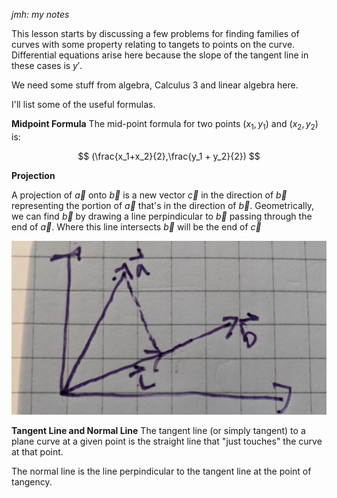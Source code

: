 *jmh: my notes*

This lesson starts by discussing a few problems for finding families of curves with some property relating to tangets to points on the curve. Differential equations arise here because the slope of the tangent line in these cases is $y'$.

We need some stuff from algebra, Calculus 3 and linear algebra here.

I'll list some of the useful formulas.

**Midpoint Formula**
The mid-point formula for two points $(x_1, y_1)$ and $(x_2,y_2)$ is:

$$ (\frac{x_1+x_2}{2},\frac{y_1 + y_2}{2}) $$

**Projection**

A projection of $\vec{a}$ onto $\vec{b}$ is a new vector $\vec{c}$ in the direction of $\vec{b}$ representing the portion of $\vec{a}$ that's in the direction of $\vec{b}$. Geometrically, we can find $\vec{b}$ by drawing a line perpindicular to $\vec{b}$ passing through the end of $\vec{a}$. Where this line intersects $\vec{b}$ will be the end of $\vec{c}$

![Projection](projection.jpg)

**Tangent Line and Normal Line**
The tangent line (or simply tangent) to a plane curve at a given point is the straight line that "just touches" the curve at that point.

The normal line is the line perpindicular to the tangent line at the point of tangency.


